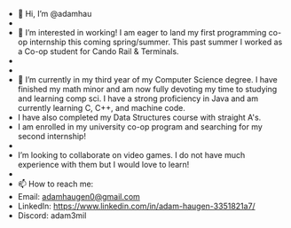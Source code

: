 - 👋 Hi, I’m @adamhau
- 
- 👀 I’m interested in working! I am eager to land my first programming co-op internship this coming spring/summer. This past summer I worked as a Co-op student for Cando Rail & Terminals.
- 
- 
- 🌱 I’m currently in my third year of my Computer Science degree. I have finished my math minor and am now fully devoting my time to studying and learning comp sci. I have a strong proficiency in Java and am currently learning C, C++, and machine code.
- I have also completed my Data Structures course with straight A's.
- I am enrolled in my university co-op program and searching for my second internship!
- 
- I’m looking to collaborate on video games. I do not have much experience with them but I would love to learn!
- 
- 📫 How to reach me:
- Email: adamhaugen0@gmail.com
- LinkedIn: https://www.linkedin.com/in/adam-haugen-3351821a7/
- Discord: adam3mil

<!---
adamhau/adamhau is a ✨ special ✨ repository because its `README.md` (this file) appears on your GitHub profile.
You can click the Preview link to take a look at your changes.
--->
